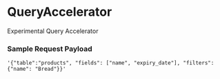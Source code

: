 # QueryAccelerator
Experimental Query Accelerator

### Sample Request Payload
```
'{"table":"products", "fields": ["name", "expiry_date"], "filters": {"name": "Bread"}}'
```
